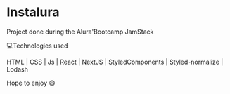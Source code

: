 # Instalura

Project done during the Alura'Bootcamp JamStack 

 :computer:Technologies used 

HTML |
CSS |
Js |
React |
NextJS |
StyledComponents |
Styled-normalize |
Lodash

Hope to enjoy  :smile:
